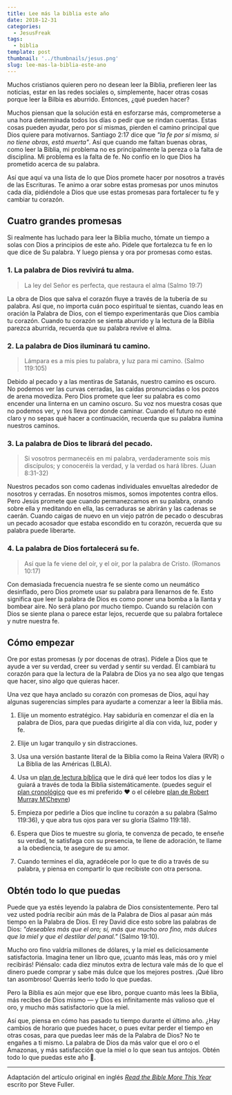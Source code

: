 ```yaml
---
title: Lee más la biblia este año
date: 2018-12-31
categories:
  - JesusFreak
tags:
  - biblia
template: post
thumbnail: '../thumbnails/jesus.png'
slug: lee-mas-la-biblia-este-ano
---
```


Muchos cristianos quieren pero no desean leer la Biblia, prefieren leer las noticias, estar en las redes sociales o, simplemente, hacer otras cosas porque leer la Bilbia es aburrido. Entonces, ¿qué pueden hacer?

Muchos piensan que la solución está en esforzarse más, comprometerse a una hora determinada todos los días o pedir que se rindan cuentas. Estas cosas pueden ayudar, pero por sí mismas, pierden el camino principal que Dios quiere para motivarnos. Santiago 2:17 dice que _"la fe por sí misma, si no tiene obras, está muerta"_. Así que cuando me faltan buenas obras, como leer la Biblia, mi problema no es principalmente la pereza o la falta de disciplina. Mi problema es la falta de fe. No confío en lo que Dios ha prometido acerca de su palabra.

Así que aquí va una lista de lo que Dios promete hacer por nosotros a través de las Escrituras. Te animo a orar sobre estas promesas por unos minutos cada día, pidiéndole a Dios que use estas promesas para fortalecer tu fe y cambiar tu corazón.

## Cuatro grandes promesas

Si realmente has luchado para leer la Biblia mucho, tómate un tiempo a solas con Dios a principios de este año. Pídele que fortalezca tu fe en lo que dice de Su palabra. Y luego piensa y ora por promesas como estas.

### 1. La palabra de Dios revivirá tu alma.

> La ley del Señor es perfecta, que restaura el alma (Salmo 19:7)

La obra de Dios que salva el corazón fluye a través de la tubería de su palabra. Así que, no importa cuán poco espiritual te sientas, cuando leas en oración la Palabra de Dios, con el tiempo experimentarás que Dios cambia tu corazón. Cuando tu corazón se sienta aburrido y la lectura de la Biblia parezca aburrida, recuerda que su palabra revive el alma.

### 2. La palabra de Dios iluminará tu camino.

> Lámpara es a mis pies tu palabra, y luz para mi camino. (Salmo 119:105)

Debido al pecado y a las mentiras de Satanás, nuestro camino es oscuro. No podemos ver las curvas cerradas, las caídas pronunciadas o los pozos de arena movediza. Pero Dios promete que leer su palabra es como encender una linterna en un camino oscuro. Su voz nos muestra cosas que no podemos ver, y nos lleva por donde caminar. Cuando el futuro no esté claro y no sepas qué hacer a continuación, recuerda que su palabra ilumina nuestros caminos.

### 3. La palabra de Dios te librará del pecado.

> Si vosotros permanecéis en mi palabra, verdaderamente sois mis discípulos; y conoceréis la verdad, y la verdad os hará libres. (Juan 8:31-32)

Nuestros pecados son como cadenas individuales envueltas alrededor de nosotros y cerradas. En nosotros mismos, somos impotentes contra ellos. Pero Jesús promete que cuando permanezcamos en su palabra, orando sobre ella y meditando en ella, las cerraduras se abrirán y las cadenas se caerán. Cuando caigas de nuevo en un viejo patrón de pecado o descubras un pecado acosador que estaba escondido en tu corazón, recuerda que su palabra puede liberarte.

### 4. La palabra de Dios fortalecerá su fe.

> Así que la fe viene del oír, y el oír, por la palabra de Cristo. (Romanos 10:17)

Con demasiada frecuencia nuestra fe se siente como un neumático desinflado, pero Dios promete usar su palabra para llenarnos de fe. Esto significa que leer la palabra de Dios es como poner una bomba a la llanta y bombear aire. No será plano por mucho tiempo. Cuando su relación con Dios se siente plana o parece estar lejos, recuerde que su palabra fortalece y nutre nuestra fe.

## Cómo empezar

Ore por estas promesas (y por docenas de otras). Pídele a Dios que te ayude a ver su verdad, creer su verdad y sentir su verdad. Él cambiará tu corazón para que la lectura de la Palabra de Dios ya no sea algo que tengas que hacer, sino algo que quieras hacer.

Una vez que haya anclado su corazón con promesas de Dios, aquí hay algunas sugerencias simples para ayudarte a comenzar a leer la Biblia más.

1. Elije un momento estratégico. Hay sabiduría en comenzar el día en la palabra de Dios, para que puedas dirigirte al día con vida, luz, poder y fe.

2. Elije un lugar tranquilo y sin distracciones.

3. Usa una versión bastante literal de la Biblia como la Reina Valera (RVR) o La Biblia de las Américas (LBLA).

4. Usa un [plan de lectura bíblica](https://www.ligonier.org/blog/bible-reading-plans/) que le dirá qué leer todos los días y le guiará a través de toda la Biblia sistemáticamente. (puedes seguir el [plan cronológico](http://static.esvmedia.org/assets/pdfs/rp.chronological.pdf) que es mi preferido ❤️ o el célebre [plan de Robert Murray M’Cheyne](http://www.edginet.org/mcheyne/year_classic_a4.pdf))

5. Empieza por pedirle a Dios que incline tu corazón a su palabra (Salmo 119:36), y que abra tus ojos para ver su gloria (Salmo 119:18).

6. Espera que Dios te muestre su gloria, te convenza de pecado, te enseñe su verdad, te satisfaga con su presencia, te llene de adoración, te llame a la obediencia, te asegure de su amor.

7. Cuando termines el día, agradécele por lo que te dio a través de su palabra, y piensa en compartir lo que recibiste con otra persona.

## Obtén todo lo que puedas

Puede que ya estés leyendo la palabra de Dios consistentemente. Pero tal vez usted podría recibir aún más de la Palabra de Dios al pasar aún más tiempo en la Palabra de Dios. El rey David dice esto sobre las palabras de Dios: _"deseables más que el oro; sí, más que mucho oro fino, más dulces que la miel y que el destilar del panal."_ (Salmo 19:10).

Mucho oro fino valdría millones de dólares, y la miel es deliciosamente satisfactoria. Imagina tener un libro que, ¡cuanto más leas, más oro y miel recibirás! Piénsalo: cada diez minutos extra de lectura vale más de lo que el dinero puede comprar y sabe más dulce que los mejores postres. ¡Qué libro tan asombroso! Querrás leerlo todo lo que puedas.

Pero la Biblia es aún mejor que ese libro, porque cuanto más lees la Biblia, más recibes de Dios mismo — y Dios es infinitamente más valioso que el oro, y mucho más satisfactorio que la miel.

Así que, piensa en cómo has pasado tu tiempo durante el último año. ¿Hay cambios de horario que puedes hacer, o pues evitar perder el tiempo en otras cosas, para que puedas leer más de la Palabra de Dios? No te engañes a ti mismo. La palabra de Dios da más valor que el oro o el Amazonas, y más satisfacción que la miel o lo que sean tus antojos. Obtén todo lo que puedas este año 💪.

---

Adaptación del artículo original en inglés _[Read the Bible More This Year](https://www.desiringgod.org/articles/read-the-bible-more-this-year)_ escrito por Steve Fuller.